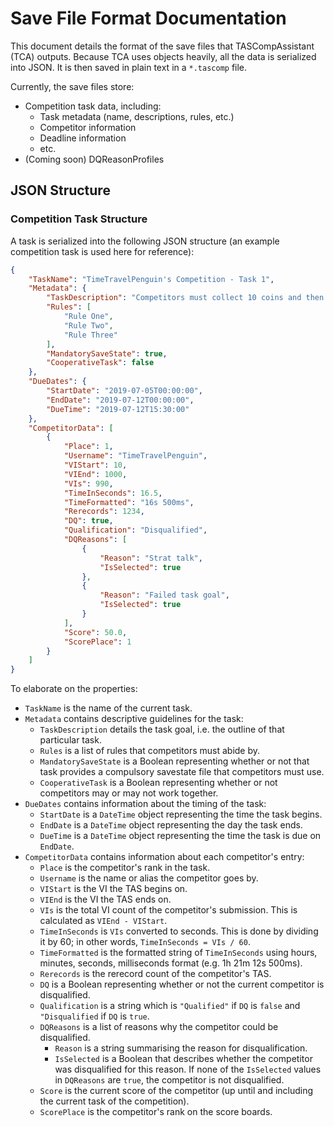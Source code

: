 # Save File Format Documentation
This document details the format of the save files that TASCompAssistant (TCA) outputs.
Because TCA uses objects heavily, all the data is serialized into JSON. It is then saved in plain text in a `*.tascomp` file.

Currently, the save files store:
* Competition task data, including:
    - Task metadata (name, descriptions, rules, etc.)
    - Competitor information
    - Deadline information
    - etc.
* (Coming soon) DQReasonProfiles

## JSON Structure
### Competition Task Structure
A task is serialized into the following JSON structure (an example competition task is used here for reference):
```JSON
{
	"TaskName": "TimeTravelPenguin's Competition - Task 1",
	"Metadata": {
		"TaskDescription": "Competitors must collect 10 coins and then kill 2 enemies",
		"Rules": [
			"Rule One",
			"Rule Two",
			"Rule Three"
		],
		"MandatorySaveState": true,
		"CooperativeTask": false
	},
	"DueDates": {
		"StartDate": "2019-07-05T00:00:00",
		"EndDate": "2019-07-12T00:00:00",
		"DueTime": "2019-07-12T15:30:00"
	},
	"CompetitorData": [
		{
			"Place": 1,
			"Username": "TimeTravelPenguin",
			"VIStart": 10,
			"VIEnd": 1000,
			"VIs": 990,
			"TimeInSeconds": 16.5,
			"TimeFormatted": "16s 500ms",
			"Rerecords": 1234,
			"DQ": true,
			"Qualification": "Disqualified",
			"DQReasons": [
				{
					"Reason": "Strat talk",
					"IsSelected": true
				},
				{
					"Reason": "Failed task goal",
					"IsSelected": true
				}
			],
			"Score": 50.0,
			"ScorePlace": 1
		}
	]
}
```
To elaborate on the properties:
- `TaskName` is the name of the current task.
- `Metadata` contains descriptive guidelines for the task:
    - `TaskDescription` details the task goal, i.e. the outline of that particular task.
    - `Rules` is a list of rules that competitors must abide by.
    - `MandatorySaveState` is a Boolean representing whether or not that task provides a compulsory savestate file that competitors must use.
    - `CooperativeTask` is a Boolean representing whether or not competitors may or may not work together.
- `DueDates` contains information about the timing of the task:
    - `StartDate` is a `DateTime` object representing the time the task begins.
    - `EndDate` is a `DateTime` object representing the day the task ends.
    - `DueTime` is a `DateTime` object representing the time the task is due on `EndDate`.
- `CompetitorData` contains information about each competitor's entry:
    - `Place` is the competitor's rank in the task.
    - `Username` is the name or alias the competitor goes by.
    - `VIStart` is the VI the TAS begins on.
    - `VIEnd` is the VI the TAS ends on.
    - `VIs` is the total VI count of the competitor's submission. This is calculated as `VIEnd - VIStart`.
    - `TimeInSeconds` is `VIs` converted to seconds. This is done by dividing it by 60; in other words, `TimeInSeconds = VIs / 60`.
    - `TimeFormatted` is the formatted string of `TimeInSeconds` using hours, minutes, seconds, milliseconds format (e.g. 1h 21m 12s 500ms).
    - `Rerecords` is the rerecord count of the competitor's TAS.
    - `DQ` is a Boolean representing whether or not the current competitor is disqualified.
    - `Qualification` is a string which is `"Qualified"` if `DQ` is `false` and `"Disqualified` if `DQ` is `true`.
    - `DQReasons` is a list of reasons why the competitor could be disqualified.
        - `Reason` is a string summarising the reason for disqualification.
        - `IsSelected` is a Boolean that describes whether the competitor was disqualified for this reason. If none of the `IsSelected` values in `DQReasons` are `true`, the competitor is not disqualified.
    - `Score` is the current score of the competitor (up until and including the current task of the competition).
    - `ScorePlace` is the competitor's rank on the score boards.
